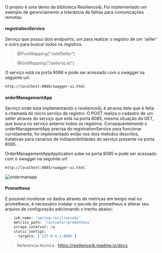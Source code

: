 O projeto é uma demo da biblioteca Resilience4j.
Foi implementado um exemplo de gerenciamento a tolerância de falhas para comunicações remotas.



#### registrationService

Serviço que possui dois endpoints, um para  realizar o registro de um 'seller' e outro para buscar todos os registros.

 >@PostMapping("/addSeller")
 
 >@GetMapping("/sellersList")
 
O serviço está na porta 8086 e pode ser acessado com o swagger na seguinte url:
```sh
http://localhost:8086/swagger-ui.html
```

#### orderManagementApp

Serviço onde está implementando o resilience4j, é atraves dele que é feita a chamada do micro serviço de registro. O POST realiza o cadastro de um seller atraves do serviço que está na porta 8085, mesma situação do GET, que busca no serviço anterior todos os registros. Consequentemente o orderManagementApp precisa do registrationService para funcionar corretamente, foi implementado então nos dois metodos descritos, tratativas para cenarios de indisponibilidades do serviço presente na porta 8085.

OrderManagementAppApplication sobe na porta 8085 e pode ser acessado com o swagger na seguinte url:
```sh
http://localhost:8085/swagger-ui.html
```
![ordermanapp](https://user-images.githubusercontent.com/45246027/92658386-dd673480-f2cc-11ea-9a18-4101b01eac04.png)

#### Prometheus

É possivel monitorar os dados atraves de metricas em tempo real no prometheus, é necessário instalar o pacote do prometheus e alterar seu arquivo de configuração adicionando o trecho abaixo:

```python
  - job_name: 'spring-resilience4j'
    metrics_path: '/actuator/prometheus'
    scrape_interval: 5s    
    static_configs:
    - targets: ['127.0.0.1:8085']
```

>Referencia técnica : https://resilience4j.readme.io/docs
